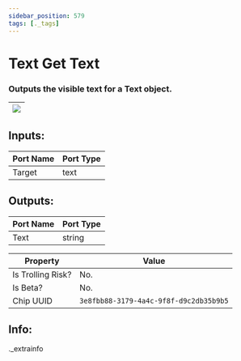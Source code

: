 ```yaml
---
sidebar_position: 579
tags: [._tags]
---
```


# Text Get Text


### Outputs the visible text for a Text object.

| ![](https://images-ext-2.discordapp.net/external/MPmIaQzlEPmgGWlgi-WxBBXt0Bjv_zWPkg1y1f_sy3s/https/www.recroomcircuits.com/image/circuit/absolute-value?width=206&height=108) |
|-----|

## Inputs:
| Port Name | Port Type |
|-----------|-----------|
| Target | text |

## Outputs:
| Port Name | Port Type |
|-----------|-----------|
| Text | string | 

| Property  | Value |
|-------------------|-----------|
| Is Trolling Risk? | No. |
| Is Beta? | No. |
| Chip UUID | `3e8fbb88-3179-4a4c-9f8f-d9c2db35b9b5` |

## Info:
._extrainfo